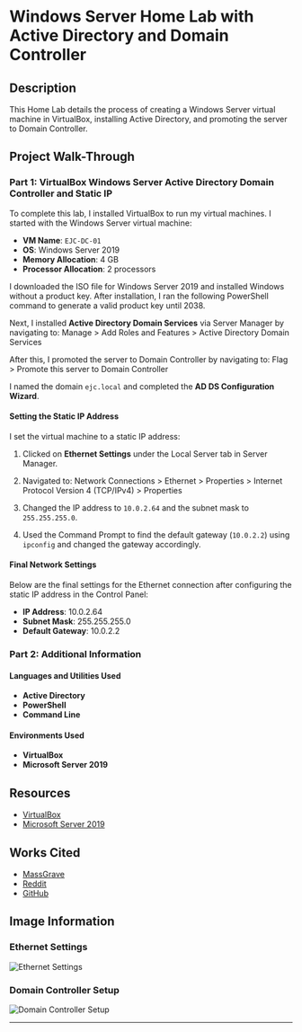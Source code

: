 # Windows Server Home Lab with Active Directory and Domain Controller

## Description
This Home Lab details the process of creating a Windows Server virtual machine in VirtualBox, installing Active Directory, and promoting the server to Domain Controller.

## Project Walk-Through

### Part 1: VirtualBox Windows Server Active Directory Domain Controller and Static IP

To complete this lab, I installed VirtualBox to run my virtual machines. I started with the Windows Server virtual machine:

- **VM Name**: `EJC-DC-01`
- **OS**: Windows Server 2019
- **Memory Allocation**: 4 GB
- **Processor Allocation**: 2 processors

I downloaded the ISO file for Windows Server 2019 and installed Windows without a product key. After installation, I ran the following PowerShell command to generate a valid product key until 2038.

Next, I installed **Active Directory Domain Services** via Server Manager by navigating to:
Manage > Add Roles and Features > Active Directory Domain Services


After this, I promoted the server to Domain Controller by navigating to:
Flag > Promote this server to Domain Controller


I named the domain `ejc.local` and completed the **AD DS Configuration Wizard**.

#### Setting the Static IP Address

I set the virtual machine to a static IP address:

1. Clicked on **Ethernet Settings** under the Local Server tab in Server Manager.
2. Navigated to:
Network Connections > Ethernet > Properties > Internet Protocol Version 4 (TCP/IPv4) > Properties

3. Changed the IP address to `10.0.2.64` and the subnet mask to `255.255.255.0`.
4. Used the Command Prompt to find the default gateway (`10.0.2.2`) using `ipconfig` and changed the gateway accordingly.

#### Final Network Settings
Below are the final settings for the Ethernet connection after configuring the static IP address in the Control Panel:

- **IP Address**: 10.0.2.64
- **Subnet Mask**: 255.255.255.0
- **Default Gateway**: 10.0.2.2

### Part 2: Additional Information

#### Languages and Utilities Used
- **Active Directory**
- **PowerShell**
- **Command Line**

#### Environments Used
- **VirtualBox**
- **Microsoft Server 2019**

## Resources
- [VirtualBox](https://www.virtualbox.org/wiki/Downloads)
- [Microsoft Server 2019](https://www.microsoft.com/en-us/evalcenter/download-windows-server-2019)

## Works Cited
- [MassGrave](https://massgrave.dev/)
- [Reddit](https://www.reddit.com/r/sysadmin/comments/15pkzym/windows_server_2019_license/)
- [GitHub](https://github.com/JonCyberGuy/ActiveDirectoryLab/blob/main/README.md?plain=1)

## Image Information

### Ethernet Settings
![Ethernet Settings](HomeLab1\image5.png)

### Domain Controller Setup
![Domain Controller Setup](Homelab1\image3.png)

---

